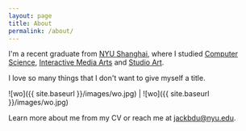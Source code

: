 ```yaml
---
layout: page
title: About
permalink: /about/
---
```


I'm a recent graduate from [NYU Shanghai](https://shanghai.nyu.edu), where I studied [Computer Science](https://shanghai.nyu.edu/academics/majors/cs), [Interactive Media Arts](http://ima.nyu.sh) and [Studio Art](http://steinhardt.nyu.edu/art/studio/minor/studio_art_minor).

I love so many things that I don't want to give myself a title.

![wo]({{ site.baseurl }}/images/wo.jpg) | ![wo]({{ site.baseurl }}/images/wo.jpg)

Learn more about me from my CV or reach me at [jackbdu@nyu.edu](mailto:jackbdu@nyu.edu).
